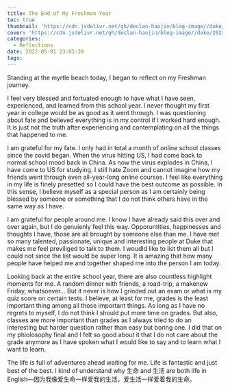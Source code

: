 ```yaml
---
title: The End of My Freshman Year
toc: true
thumbnail: 'https://cdn.jsdelivr.net/gh/declan-haojin/blog-image//duke/20220502001556.png'
cover: 'https://cdn.jsdelivr.net/gh/declan-haojin/blog-image//duke/20220502001556.png'
categories:
  - Reflections
date: 2022-05-01 23:05:39
tags:
---
```


Standing at the myrtle beach today, I began to reflect on my Freshman journey. 

<!--more-->

I feel very blessed and fortuated enough to have what I have seen, experienced, and learned from this school year. I never thought my first year in college would be as good as it went through. I was questioning about fate and believed everything is in my control if I worked hard enough. It is just not the truth after experiencing and contemplating on all the things that happened to me. 

I am grateful for my fate. I only had in total a month of online school classes since the covid began. When the virus hitting US, I had come back to normal school mood back in China. As now the virus explodes in China, I have come to US for studying. I still hate Zoom and cannot imagine how my friends went through even all-year-long online courses. I feel like everything in my life is finely presetted so I could have the best outcome as possible. In this sense, I believe myself as a special person as I am certainly being blessed by someone or something that I do not think others have in the same way as I have.

I am grateful for people around me. I know I have already said this over and over again, but I do genuienly feel this way. Opporuntities, happinesses and thoughts I have, those are all brought by someone else than me. I have met so many talented, passionate, unique and interesting people at Duke that makes me feel previliged to talk to them. I woudld like to list them all but I could not since the list would be super long. It is amazing that how many people have helped me and together shaped me into the person I am today.

Looking back at the entire school year, there are also countless highlight moments for me. A random dinner with friends, a road-trip, a makenew Friday, whatsoever... But it never is how I grinded out an exam or what is my quiz score on certain tests. I believe, at least for me, grades is the least important thing among all those important things. As long as I have no regrets to myself, I do not think I should put more time on grades. But also, classes are more important than grades as I always tried to do an interesting but harder question rather than easy but boring one. I did that on my phiolosophy final and I felt so good about it that I do not care about the grade anymore as I have spoken what I would like to say and to learn what I want to learn.

The life is full of adventures ahead waiting for me. Life is fantastic and just best of the best. I kind of understand why 生命 and 生活 are both life in English—因为我像爱生命一样爱我的生活，爱生活一样爱着我的生命。
